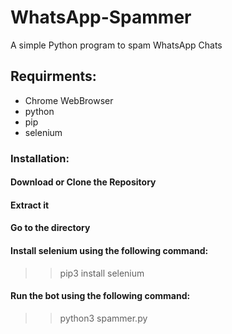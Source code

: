 # WhatsApp-Spammer
A simple Python program to spam WhatsApp Chats

## Requirments:
* Chrome WebBrowser
* python
* pip
* selenium  

### Installation:

#### Download or Clone the Repository

#### Extract it

#### Go to the directory

#### Install selenium using the following command:

>>pip3 install selenium

#### Run the bot using the following command:

>>python3 spammer.py
